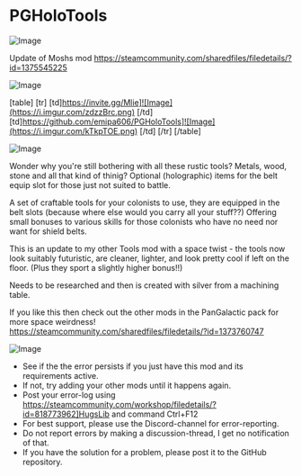 # PGHoloTools

![Image](https://i.imgur.com/WAEzk68.png)

Update of Moshs mod
https://steamcommunity.com/sharedfiles/filedetails/?id=1375545225

![Image](https://i.imgur.com/7Gzt3Rg.png)


[table]
	[tr]
		[td]https://invite.gg/Mlie]![Image](https://i.imgur.com/zdzzBrc.png)
[/td]
		[td]https://github.com/emipa606/PGHoloTools]![Image](https://i.imgur.com/kTkpTOE.png)
[/td]
	[/tr]
[/table]
	
![Image](https://i.imgur.com/NOW7jU1.png)


Wonder why you&apos;re still bothering with all these rustic tools? Metals, wood, stone and all that kind of thinig? Optional (holographic) items for the belt equip slot for those just not suited to battle.

A set of craftable tools for your colonists to use, they are equipped in the belt slots (because where else would you carry all your stuff??) Offering small bonuses to various skills for those colonists who have no need nor want for shield belts.

This is an update to my other Tools mod with a space twist - the tools now look suitably futuristic, are cleaner, lighter, and look pretty cool if left on the floor. (Plus they sport a slightly higher bonus!!)

Needs to be researched and then is created with silver from a machining table.

If you like this then check out the other mods in the PanGalactic pack for more space weirdness!
https://steamcommunity.com/sharedfiles/filedetails/?id=1373760747


![Image](https://i.imgur.com/Rs6T6cr.png)



-  See if the the error persists if you just have this mod and its requirements active.
-  If not, try adding your other mods until it happens again.
-  Post your error-log using https://steamcommunity.com/workshop/filedetails/?id=818773962]HugsLib and command Ctrl+F12
-  For best support, please use the Discord-channel for error-reporting.
-  Do not report errors by making a discussion-thread, I get no notification of that.
-  If you have the solution for a problem, please post it to the GitHub repository.



